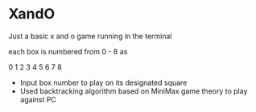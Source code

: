 # XandO
Just a basic x and o game running in the terminal

each box is numbered from 0 - 8 as

0   1   2
3   4   5
6   7   8

- Input box number to play on its designated square
- Used backtracking algorithm based on MiniMax game theory to play against PC
